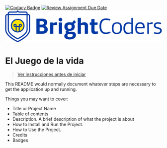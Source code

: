 [![Codacy Badge](https://api.codacy.com/project/badge/Grade/844fd5b4821e459ea7504aa284b00511)](https://app.codacy.com/gh/BrightCoders-Institute/reto-el-juego-de-la-vida-team-2?utm_source=github.com&utm_medium=referral&utm_content=BrightCoders-Institute/reto-el-juego-de-la-vida-team-2&utm_campaign=Badge_Grade)
[![Review Assignment Due Date](https://classroom.github.com/assets/deadline-readme-button-24ddc0f5d75046c5622901739e7c5dd533143b0c8e959d652212380cedb1ea36.svg)](https://classroom.github.com/a/-MyOgzrv)
![BrightCoders Logo](img/logo.png)

# El Juego de la vida

> [Ver instrucciones antes de iniciar](./instructions.md)

This README would normally document whatever steps are necessary to get the application up and running.

Things you may want to cover:

- Title or Project Name
- Table of contents
- Description. A brief description of what the project is about
- How to Install and Run the Project.
- How to Use the Project.
- Credits
- Badges
  
